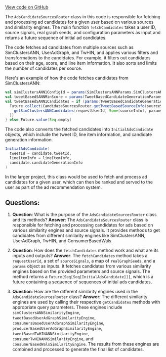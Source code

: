 [View code on GitHub](https://github.com/misbahsy/the-algorithm/cr-mixer/server/src/main/scala/com/twitter/cr_mixer/candidate_generation/AdsCandidateSourcesRouter.scala)

The `AdsCandidateSourcesRouter` class in this code is responsible for fetching and processing ad candidates for a given user based on various sources and similarity engines. The main function `fetchCandidates` takes a user ID, source signals, real graph seeds, and configuration parameters as input and returns a future sequence of initial ad candidates.

The code fetches ad candidates from multiple sources such as SimClustersANN, UserAdGraph, and TwHIN, and applies various filters and transformations to the candidates. For example, it filters out candidates based on their age, score, and line item information. It also sorts and limits the number of candidates per source.

Here's an example of how the code fetches candidates from SimClustersANN:

```scala
val simClustersANN1ConfigId = params(SimClustersANNParams.SimClustersANN1ConfigId)
val tweetBasedSANNMinScore = params(TweetBasedCandidateGenerationParams.SimClustersMinScoreParam)
val tweetBasedSANN1Candidates = if (params(TweetBasedCandidateGenerationParams.EnableSimClustersANN1Param)) {
  Future.collect(CandidateSourcesRouter.getTweetBasedSourceInfo(sourceSignals).toSeq.map { sourceInfo =>
    getSimClustersANNCandidates(requestUserId, Some(sourceInfo), params, simClustersANN1ConfigId, tweetBasedSANNMinScore)
  })
} else Future.value(Seq.empty)
```

The code also converts the fetched candidates into `InitialAdsCandidate` objects, which include the tweet ID, line item information, and candidate generation information.

```scala
InitialAdsCandidate(
  tweetId = candidate.tweetId,
  lineItemInfo = lineItemInfo,
  candidate.candidateGenerationInfo
)
```

In the larger project, this class would be used to fetch and process ad candidates for a given user, which can then be ranked and served to the user as part of the ad recommendation system.
## Questions: 
 1. **Question**: What is the purpose of the `AdsCandidateSourcesRouter` class and its methods?
   **Answer**: The `AdsCandidateSourcesRouter` class is responsible for fetching and processing candidates for ads based on various similarity engines and source signals. It provides methods to get candidates from different similarity engines like SimClustersANN, UserAdGraph, TwHIN, and ConsumerBasedWals.

2. **Question**: How does the `fetchCandidates` method work and what are its inputs and outputs?
   **Answer**: The `fetchCandidates` method takes a `requestUserId`, a set of `sourceSignals`, a map of `realGraphSeeds`, and a `params` object as inputs. It fetches candidates from various similarity engines based on the provided parameters and source signals. The method returns a `Future[Seq[Seq[InitialAdsCandidate]]]`, which is a future containing a sequence of sequences of initial ads candidates.

3. **Question**: How are the different similarity engines used in the `AdsCandidateSourcesRouter` class?
   **Answer**: The different similarity engines are used by calling their respective `getCandidates` methods with appropriate query parameters. These engines include `simClustersANNSimilarityEngine`, `tweetBasedUserAdGraphSimilarityEngine`, `consumersBasedUserAdGraphSimilarityEngine`, `producerBasedUserAdGraphSimilarityEngine`, `tweetBasedTwHINANNSimilarityEngine`, `consumerTwHINANNSimilarityEngine`, and `consumerBasedWalsSimilarityEngine`. The results from these engines are combined and processed to generate the final list of candidates.